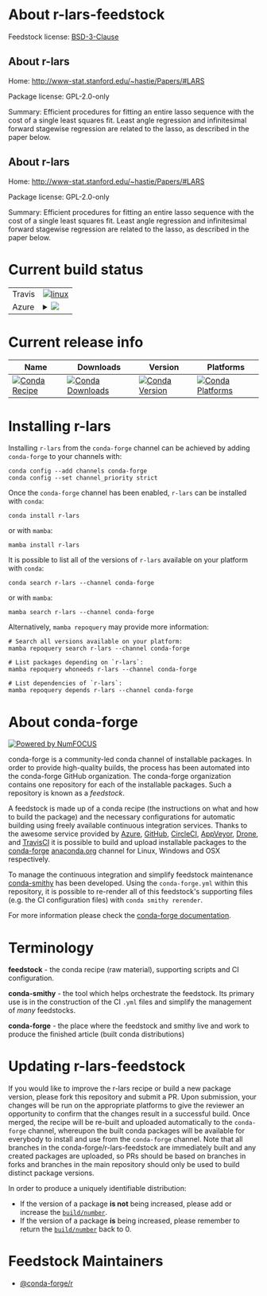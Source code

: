 About r-lars-feedstock
======================

Feedstock license: [BSD-3-Clause](https://github.com/conda-forge/r-lars-feedstock/blob/main/LICENSE.txt)


About r-lars
------------

Home: http://www-stat.stanford.edu/~hastie/Papers/#LARS

Package license: GPL-2.0-only

Summary: Efficient procedures for fitting an entire lasso sequence with the cost of a single least squares fit. Least angle regression and infinitesimal forward stagewise regression are related to the lasso, as described in the paper below.

About r-lars
------------

Home: http://www-stat.stanford.edu/~hastie/Papers/#LARS

Package license: GPL-2.0-only

Summary: Efficient procedures for fitting an entire lasso sequence with the cost of a single least squares fit. Least angle regression and infinitesimal forward stagewise regression are related to the lasso, as described in the paper below.

Current build status
====================


<table><tr>
    <td>Travis</td>
    <td>
      <a href="https://app.travis-ci.com/conda-forge/r-lars-feedstock">
        <img alt="linux" src="https://img.shields.io/travis/com/conda-forge/r-lars-feedstock/main.svg?label=Linux">
      </a>
    </td>
  </tr>
    
  <tr>
    <td>Azure</td>
    <td>
      <details>
        <summary>
          <a href="https://dev.azure.com/conda-forge/feedstock-builds/_build/latest?definitionId=1292&branchName=main">
            <img src="https://dev.azure.com/conda-forge/feedstock-builds/_apis/build/status/r-lars-feedstock?branchName=main">
          </a>
        </summary>
        <table>
          <thead><tr><th>Variant</th><th>Status</th></tr></thead>
          <tbody><tr>
              <td>linux_64_r_base4.3</td>
              <td>
                <a href="https://dev.azure.com/conda-forge/feedstock-builds/_build/latest?definitionId=1292&branchName=main">
                  <img src="https://dev.azure.com/conda-forge/feedstock-builds/_apis/build/status/r-lars-feedstock?branchName=main&jobName=linux&configuration=linux%20linux_64_r_base4.3" alt="variant">
                </a>
              </td>
            </tr><tr>
              <td>linux_64_r_base4.4</td>
              <td>
                <a href="https://dev.azure.com/conda-forge/feedstock-builds/_build/latest?definitionId=1292&branchName=main">
                  <img src="https://dev.azure.com/conda-forge/feedstock-builds/_apis/build/status/r-lars-feedstock?branchName=main&jobName=linux&configuration=linux%20linux_64_r_base4.4" alt="variant">
                </a>
              </td>
            </tr><tr>
              <td>linux_aarch64_r_base4.3</td>
              <td>
                <a href="https://dev.azure.com/conda-forge/feedstock-builds/_build/latest?definitionId=1292&branchName=main">
                  <img src="https://dev.azure.com/conda-forge/feedstock-builds/_apis/build/status/r-lars-feedstock?branchName=main&jobName=linux&configuration=linux%20linux_aarch64_r_base4.3" alt="variant">
                </a>
              </td>
            </tr><tr>
              <td>linux_aarch64_r_base4.4</td>
              <td>
                <a href="https://dev.azure.com/conda-forge/feedstock-builds/_build/latest?definitionId=1292&branchName=main">
                  <img src="https://dev.azure.com/conda-forge/feedstock-builds/_apis/build/status/r-lars-feedstock?branchName=main&jobName=linux&configuration=linux%20linux_aarch64_r_base4.4" alt="variant">
                </a>
              </td>
            </tr><tr>
              <td>linux_ppc64le_r_base4.3</td>
              <td>
                <a href="https://dev.azure.com/conda-forge/feedstock-builds/_build/latest?definitionId=1292&branchName=main">
                  <img src="https://dev.azure.com/conda-forge/feedstock-builds/_apis/build/status/r-lars-feedstock?branchName=main&jobName=linux&configuration=linux%20linux_ppc64le_r_base4.3" alt="variant">
                </a>
              </td>
            </tr><tr>
              <td>linux_ppc64le_r_base4.4</td>
              <td>
                <a href="https://dev.azure.com/conda-forge/feedstock-builds/_build/latest?definitionId=1292&branchName=main">
                  <img src="https://dev.azure.com/conda-forge/feedstock-builds/_apis/build/status/r-lars-feedstock?branchName=main&jobName=linux&configuration=linux%20linux_ppc64le_r_base4.4" alt="variant">
                </a>
              </td>
            </tr><tr>
              <td>osx_64_r_base4.3</td>
              <td>
                <a href="https://dev.azure.com/conda-forge/feedstock-builds/_build/latest?definitionId=1292&branchName=main">
                  <img src="https://dev.azure.com/conda-forge/feedstock-builds/_apis/build/status/r-lars-feedstock?branchName=main&jobName=osx&configuration=osx%20osx_64_r_base4.3" alt="variant">
                </a>
              </td>
            </tr><tr>
              <td>osx_64_r_base4.4</td>
              <td>
                <a href="https://dev.azure.com/conda-forge/feedstock-builds/_build/latest?definitionId=1292&branchName=main">
                  <img src="https://dev.azure.com/conda-forge/feedstock-builds/_apis/build/status/r-lars-feedstock?branchName=main&jobName=osx&configuration=osx%20osx_64_r_base4.4" alt="variant">
                </a>
              </td>
            </tr><tr>
              <td>win_64_r_base4.3</td>
              <td>
                <a href="https://dev.azure.com/conda-forge/feedstock-builds/_build/latest?definitionId=1292&branchName=main">
                  <img src="https://dev.azure.com/conda-forge/feedstock-builds/_apis/build/status/r-lars-feedstock?branchName=main&jobName=win&configuration=win%20win_64_r_base4.3" alt="variant">
                </a>
              </td>
            </tr><tr>
              <td>win_64_r_base4.4</td>
              <td>
                <a href="https://dev.azure.com/conda-forge/feedstock-builds/_build/latest?definitionId=1292&branchName=main">
                  <img src="https://dev.azure.com/conda-forge/feedstock-builds/_apis/build/status/r-lars-feedstock?branchName=main&jobName=win&configuration=win%20win_64_r_base4.4" alt="variant">
                </a>
              </td>
            </tr>
          </tbody>
        </table>
      </details>
    </td>
  </tr>
</table>

Current release info
====================

| Name | Downloads | Version | Platforms |
| --- | --- | --- | --- |
| [![Conda Recipe](https://img.shields.io/badge/recipe-r--lars-green.svg)](https://anaconda.org/conda-forge/r-lars) | [![Conda Downloads](https://img.shields.io/conda/dn/conda-forge/r-lars.svg)](https://anaconda.org/conda-forge/r-lars) | [![Conda Version](https://img.shields.io/conda/vn/conda-forge/r-lars.svg)](https://anaconda.org/conda-forge/r-lars) | [![Conda Platforms](https://img.shields.io/conda/pn/conda-forge/r-lars.svg)](https://anaconda.org/conda-forge/r-lars) |

Installing r-lars
=================

Installing `r-lars` from the `conda-forge` channel can be achieved by adding `conda-forge` to your channels with:

```
conda config --add channels conda-forge
conda config --set channel_priority strict
```

Once the `conda-forge` channel has been enabled, `r-lars` can be installed with `conda`:

```
conda install r-lars
```

or with `mamba`:

```
mamba install r-lars
```

It is possible to list all of the versions of `r-lars` available on your platform with `conda`:

```
conda search r-lars --channel conda-forge
```

or with `mamba`:

```
mamba search r-lars --channel conda-forge
```

Alternatively, `mamba repoquery` may provide more information:

```
# Search all versions available on your platform:
mamba repoquery search r-lars --channel conda-forge

# List packages depending on `r-lars`:
mamba repoquery whoneeds r-lars --channel conda-forge

# List dependencies of `r-lars`:
mamba repoquery depends r-lars --channel conda-forge
```


About conda-forge
=================

[![Powered by
NumFOCUS](https://img.shields.io/badge/powered%20by-NumFOCUS-orange.svg?style=flat&colorA=E1523D&colorB=007D8A)](https://numfocus.org)

conda-forge is a community-led conda channel of installable packages.
In order to provide high-quality builds, the process has been automated into the
conda-forge GitHub organization. The conda-forge organization contains one repository
for each of the installable packages. Such a repository is known as a *feedstock*.

A feedstock is made up of a conda recipe (the instructions on what and how to build
the package) and the necessary configurations for automatic building using freely
available continuous integration services. Thanks to the awesome service provided by
[Azure](https://azure.microsoft.com/en-us/services/devops/), [GitHub](https://github.com/),
[CircleCI](https://circleci.com/), [AppVeyor](https://www.appveyor.com/),
[Drone](https://cloud.drone.io/welcome), and [TravisCI](https://travis-ci.com/)
it is possible to build and upload installable packages to the
[conda-forge](https://anaconda.org/conda-forge) [anaconda.org](https://anaconda.org/)
channel for Linux, Windows and OSX respectively.

To manage the continuous integration and simplify feedstock maintenance
[conda-smithy](https://github.com/conda-forge/conda-smithy) has been developed.
Using the ``conda-forge.yml`` within this repository, it is possible to re-render all of
this feedstock's supporting files (e.g. the CI configuration files) with ``conda smithy rerender``.

For more information please check the [conda-forge documentation](https://conda-forge.org/docs/).

Terminology
===========

**feedstock** - the conda recipe (raw material), supporting scripts and CI configuration.

**conda-smithy** - the tool which helps orchestrate the feedstock.
                   Its primary use is in the construction of the CI ``.yml`` files
                   and simplify the management of *many* feedstocks.

**conda-forge** - the place where the feedstock and smithy live and work to
                  produce the finished article (built conda distributions)


Updating r-lars-feedstock
=========================

If you would like to improve the r-lars recipe or build a new
package version, please fork this repository and submit a PR. Upon submission,
your changes will be run on the appropriate platforms to give the reviewer an
opportunity to confirm that the changes result in a successful build. Once
merged, the recipe will be re-built and uploaded automatically to the
`conda-forge` channel, whereupon the built conda packages will be available for
everybody to install and use from the `conda-forge` channel.
Note that all branches in the conda-forge/r-lars-feedstock are
immediately built and any created packages are uploaded, so PRs should be based
on branches in forks and branches in the main repository should only be used to
build distinct package versions.

In order to produce a uniquely identifiable distribution:
 * If the version of a package **is not** being increased, please add or increase
   the [``build/number``](https://docs.conda.io/projects/conda-build/en/latest/resources/define-metadata.html#build-number-and-string).
 * If the version of a package **is** being increased, please remember to return
   the [``build/number``](https://docs.conda.io/projects/conda-build/en/latest/resources/define-metadata.html#build-number-and-string)
   back to 0.

Feedstock Maintainers
=====================

* [@conda-forge/r](https://github.com/conda-forge/r/)


